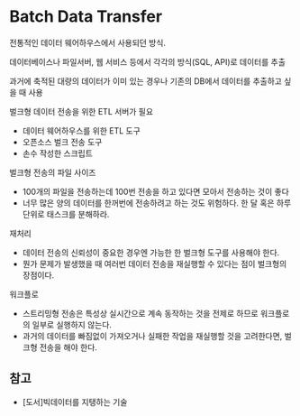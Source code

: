 # Batch Data Transfer

전통적인 데이터 웨어하우스에서 사용되던 방식.

데이터베이스나 파일서버, 웹 서비스 등에서 각각의 방식(SQL, API)로 데이터를 추출

과거에 축적된 대량의 데이터가 이미 있는 경우나 기존의 DB에서 데이터를 추출하고 싶을 때 사용

벌크형 데이터 전송을 위한 ETL 서버가 필요
- 데이터 웨어하우스를 위한 ETL 도구
- 오픈소스 벌크 전송 도구
- 손수 작성한 스크립트

벌크형 전송의 파일 사이즈
- 100개의 파일을 전송하는데 100번 전송을 하고 있다면 모아서 전송하는 것이 좋다
- 너무 많은 양의 데이터를 한꺼번에 전송하려고 하는 것도 위험하다. 한 달 혹은 하루 단위로 태스크를 분해하라.

재처리
- 데이터 전송의 신뢰성이 중요한 경우엔 가능한 한 벌크형 도구를 사용해야 한다.
- 뭔가 문제가 발생했을 때 여러번 데이터 전송을 재실행할 수 있다는 점이 벌크형의 장점이다.

워크플로
- 스트리밍형 전송은 특성상 실시간으로 계속 동작하는 것을 전제로 하므로 워크플로의 일부로 실행하지 않는다.
- 과거의 데이터를 빠짐없이 가져오거나 실패한 작업을 재실행할 것을 고려한다면, 벌크형 전송을 해야 한다.

## 참고
- [도서]빅데이터를 지탱하는 기술